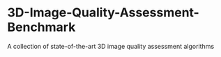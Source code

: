 # 3D-Image-Quality-Assessment-Benchmark
A collection of state-of-the-art 3D image quality assessment algorithms
